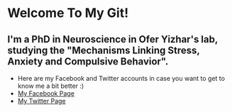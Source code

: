 # Welcome To My Git!

I'm a PhD in Neuroscience in Ofer Yizhar's lab, studying the "Mechanisms Linking Stress, Anxiety and Compulsive Behavior".
  ---
* Here are my Facebook and Twitter accounts in case you want to get to know me a bit better :) 
* [My Facebook Page](https://www.facebook.com/uri.monsonego)
* [My Twitter Page](https://x.com/UriMons)

